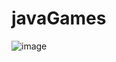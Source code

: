 # javaGames

![image](https://user-images.githubusercontent.com/16364477/200774558-f8191fd2-9c3a-4996-9b64-f8f764f7a902.png)
